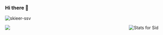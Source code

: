### Hi there 👋
<p align="left"> <img src="https://komarev.com/ghpvc/?username=skieer-ssv&label=Profile%20views&color=0989aa&style=flat-square" alt="skieer-ssv" /> </p>

<!--
**skieer-ssv/skieer-ssv** is a ✨ _special_ ✨ repository because its `README.md` (this file) appears on your GitHub profile.

Here are some ideas to get you started:

- 🔭 I’m currently working on ...
- 🌱 I’m currently learning ...
- 👯 I’m looking to collaborate on ...
- 🤔 I’m looking for help with ...
- 💬 Ask me about ...
- 📫 How to reach me: ...
- 😄 Pronouns: ...
- ⚡ Fun fact: ...
-->
<img align="left" src="https://github-readme-stats.vercel.app/api?username=skieer-ssv&title_color=fff&text_color=9f9f9f&bg_color=151515" />
<img align="right" src="https://github-readme-stats.vercel.app/api/top-langs/?username=skieer-ssv&theme=dark" alt="Stats for Sid"/>
